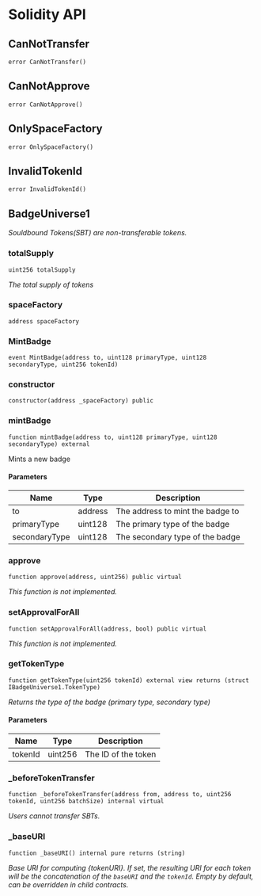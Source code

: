 # Solidity API

## CanNotTransfer

```solidity
error CanNotTransfer()
```

## CanNotApprove

```solidity
error CanNotApprove()
```

## OnlySpaceFactory

```solidity
error OnlySpaceFactory()
```

## InvalidTokenId

```solidity
error InvalidTokenId()
```

## BadgeUniverse1

_Souldbound Tokens(SBT) are non-transferable tokens._

### totalSupply

```solidity
uint256 totalSupply
```

_The total supply of tokens_

### spaceFactory

```solidity
address spaceFactory
```

### MintBadge

```solidity
event MintBadge(address to, uint128 primaryType, uint128 secondaryType, uint256 tokenId)
```

### constructor

```solidity
constructor(address _spaceFactory) public
```

### mintBadge

```solidity
function mintBadge(address to, uint128 primaryType, uint128 secondaryType) external
```

Mints a new badge

#### Parameters

| Name | Type | Description |
| ---- | ---- | ----------- |
| to | address | The address to mint the badge to |
| primaryType | uint128 | The primary type of the badge |
| secondaryType | uint128 | The secondary type of the badge |

### approve

```solidity
function approve(address, uint256) public virtual
```

_This function is not implemented._

### setApprovalForAll

```solidity
function setApprovalForAll(address, bool) public virtual
```

_This function is not implemented._

### getTokenType

```solidity
function getTokenType(uint256 tokenId) external view returns (struct IBadgeUniverse1.TokenType)
```

_Returns the type of the badge (primary type, secondary type)_

#### Parameters

| Name | Type | Description |
| ---- | ---- | ----------- |
| tokenId | uint256 | The ID of the token |

### _beforeTokenTransfer

```solidity
function _beforeTokenTransfer(address from, address to, uint256 tokenId, uint256 batchSize) internal virtual
```

_Users cannot transfer SBTs._

### _baseURI

```solidity
function _baseURI() internal pure returns (string)
```

_Base URI for computing {tokenURI}. If set, the resulting URI for each
token will be the concatenation of the `baseURI` and the `tokenId`. Empty
by default, can be overridden in child contracts._

